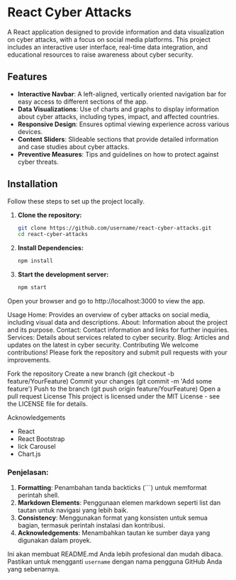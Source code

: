 # React Cyber Attacks

A React application designed to provide information and data visualization on cyber attacks, with a focus on social media platforms. This project includes an interactive user interface, real-time data integration, and educational resources to raise awareness about cyber security.

## Features

- **Interactive Navbar**: A left-aligned, vertically oriented navigation bar for easy access to different sections of the app.
- **Data Visualizations**: Use of charts and graphs to display information about cyber attacks, including types, impact, and affected countries.
- **Responsive Design**: Ensures optimal viewing experience across various devices.
- **Content Sliders**: Slideable sections that provide detailed information and case studies about cyber attacks.
- **Preventive Measures**: Tips and guidelines on how to protect against cyber threats.

## Installation

Follow these steps to set up the project locally.

1. **Clone the repository:**
   ```sh
   git clone https://github.com/username/react-cyber-attacks.git
   cd react-cyber-attacks

2. **Install Dependencies:**
   ```sh
   npm install

3. **Start the development server:**
   ```sh
   npm start

Open your browser and go to http://localhost:3000 to view the app.


Usage
Home: Provides an overview of cyber attacks on social media, including visual data and descriptions.
About: Information about the project and its purpose.
Contact: Contact information and links for further inquiries.
Services: Details about services related to cyber security.
Blog: Articles and updates on the latest in cyber security.
Contributing
We welcome contributions! Please fork the repository and submit pull requests with your improvements.

Fork the repository
Create a new branch (git checkout -b feature/YourFeature)
Commit your changes (git commit -m 'Add some feature')
Push to the branch (git push origin feature/YourFeature)
Open a pull request
License
This project is licensed under the MIT License - see the LICENSE file for details.

Acknowledgements
- React
- React Bootstrap
- lick Carousel
- Chart.js


### Penjelasan:
1. **Formatting**: Penambahan tanda backticks (\`\`\`) untuk memformat perintah shell.
2. **Markdown Elements**: Penggunaan elemen markdown seperti list dan tautan untuk navigasi yang lebih baik.
3. **Consistency**: Menggunakan format yang konsisten untuk semua bagian, termasuk perintah instalasi dan kontribusi.
4. **Acknowledgements**: Menambahkan tautan ke sumber daya yang digunakan dalam proyek.

Ini akan membuat README.md Anda lebih profesional dan mudah dibaca. Pastikan untuk mengganti `username` dengan nama pengguna GitHub Anda yang sebenarnya.
